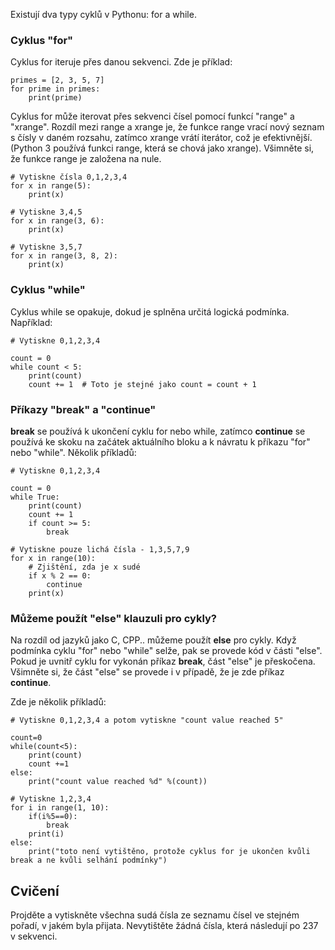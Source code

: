 Existují dva typy cyklů v Pythonu: for a while.

### Cyklus "for"

Cyklus for iteruje přes danou sekvenci. Zde je příklad:

    primes = [2, 3, 5, 7]
    for prime in primes:
        print(prime)

Cyklus for může iterovat přes sekvenci čísel pomocí funkcí "range" a "xrange". Rozdíl mezi range a xrange je, že funkce range vrací nový seznam s čísly v daném rozsahu, zatímco xrange vrátí iterátor, což je efektivnější. (Python 3 používá funkci range, která se chová jako xrange). Všimněte si, že funkce range je založena na nule.

    # Vytiskne čísla 0,1,2,3,4
    for x in range(5):
        print(x)

    # Vytiskne 3,4,5
    for x in range(3, 6):
        print(x)

    # Vytiskne 3,5,7
    for x in range(3, 8, 2):
        print(x)

### Cyklus "while"

Cyklus while se opakuje, dokud je splněna určitá logická podmínka. Například:

    # Vytiskne 0,1,2,3,4

    count = 0
    while count < 5:
        print(count)
        count += 1  # Toto je stejné jako count = count + 1

### Příkazy "break" a "continue"

**break** se používá k ukončení cyklu for nebo while, zatímco **continue** se používá ke skoku na začátek aktuálního bloku a k návratu k příkazu "for" nebo "while". Několik příkladů:

    # Vytiskne 0,1,2,3,4

    count = 0
    while True:
        print(count)
        count += 1
        if count >= 5:
            break

    # Vytiskne pouze lichá čísla - 1,3,5,7,9
    for x in range(10):
        # Zjištění, zda je x sudé
        if x % 2 == 0:
            continue
        print(x)

### Můžeme použít "else" klauzuli pro cykly?

Na rozdíl od jazyků jako C, CPP.. můžeme použít **else** pro cykly. Když podmínka cyklu "for" nebo "while" selže, pak se provede kód v části "else". Pokud je uvnitř cyklu for vykonán příkaz **break**, část "else" je přeskočena. Všimněte si, že část "else" se provede i v případě, že je zde příkaz **continue**.

Zde je několik příkladů:

    # Vytiskne 0,1,2,3,4 a potom vytiskne "count value reached 5"

    count=0
    while(count<5):
        print(count)
        count +=1
    else:
        print("count value reached %d" %(count))

    # Vytiskne 1,2,3,4
    for i in range(1, 10):
        if(i%5==0):
            break
        print(i)
    else:
        print("toto není vytištěno, protože cyklus for je ukončen kvůli break a ne kvůli selhání podmínky")

Cvičení
--------

Projděte a vytiskněte všechna sudá čísla ze seznamu čísel ve stejném pořadí, v jakém byla přijata. Nevytištěte žádná čísla, která následují po 237 v sekvenci.